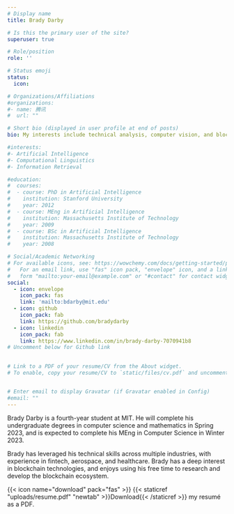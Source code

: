 ```yaml
---
# Display name
title: Brady Darby

# Is this the primary user of the site?
superuser: true

# Role/position
role: ''

# Status emoji
status:
  icon: 

# Organizations/Affiliations
#organizations:
#- name: 腾讯
#  url: ""

# Short bio (displayed in user profile at end of posts)
bio: My interests include technical analysis, computer vision, and blockchain development.

#interests:
#- Artificial Intelligence
#- Computational Linguistics
#- Information Retrieval

#education:
#  courses:
#  - course: PhD in Artificial Intelligence
#    institution: Stanford University
#    year: 2012
#  - course: MEng in Artificial Intelligence
#    institution: Massachusetts Institute of Technology
#    year: 2009
#  - course: BSc in Artificial Intelligence
#    institution: Massachusetts Institute of Technology
#    year: 2008

# Social/Academic Networking
# For available icons, see: https://wowchemy.com/docs/getting-started/page-builder/#icons
#   For an email link, use "fas" icon pack, "envelope" icon, and a link in the
#   form "mailto:your-email@example.com" or "#contact" for contact widget.
social:
  - icon: envelope
    icon_pack: fas
    link: 'mailto:bdarby@mit.edu'
  - icon: github 
    icon_pack: fab 
    link: https://github.com/bradydarby
  - icon: linkedin
    icon_pack: fab
    link: https://www.linkedin.com/in/brady-darby-7070941b8
# Uncomment below for Github link
  

# Link to a PDF of your resume/CV from the About widget.
# To enable, copy your resume/CV to `static/files/cv.pdf` and uncomment the lines below.


# Enter email to display Gravatar (if Gravatar enabled in Config)
#email: ""
---
```


Brady Darby is a fourth-year student at MIT.  He will complete his undergraduate degrees in computer science and mathematics in Spring 2023, and is expected to complete his MEng in Computer Science in Winter 2023.

Brady has leveraged his technical skills across multiple industries, with experience in fintech, aerospace, and healthcare.  Brady has a deep interest in blockchain technologies, and enjoys using his free time to research and develop the blockchain ecosystem.

{{< icon name="download" pack="fas" >}} {{< staticref "uploads/resume.pdf" "newtab" >}}Download{{< /staticref >}} my resumé as a PDF.
